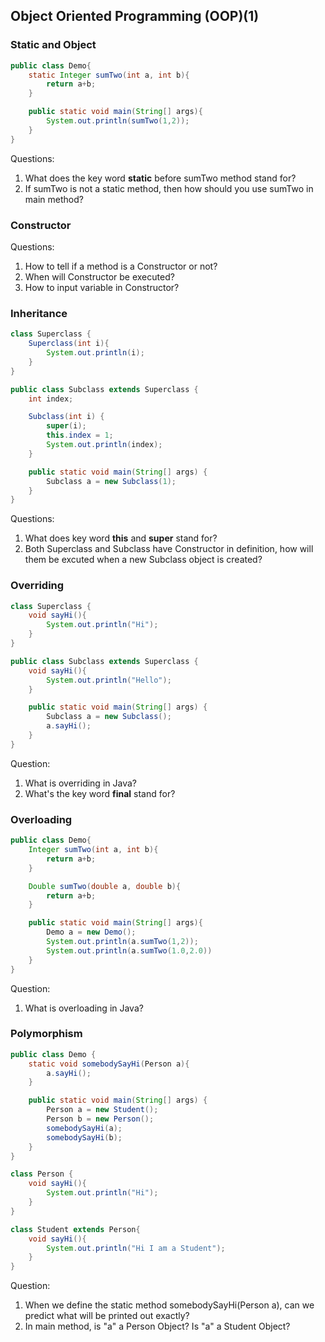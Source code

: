 ## Object Oriented Programming (OOP)(1)

### Static and Object

```java
public class Demo{
	static Integer sumTwo(int a, int b){
		return a+b;
	}

	public static void main(String[] args){
		System.out.println(sumTwo(1,2));
	}
}
```

Questions:
1. What does the key word **static** before sumTwo method stand for?
2. If sumTwo is not a static method, then how should you use sumTwo in main method?

### Constructor

Questions:
1. How to tell if a method is a Constructor or not?
2. When will Constructor be executed?
3. How to input variable in Constructor?

### Inheritance

```java
class Superclass {
	Superclass(int i){
		System.out.println(i);
	}
}

public class Subclass extends Superclass {
	int index;

	Subclass(int i) {
		super(i);
		this.index = 1;
		System.out.println(index);
	}

	public static void main(String[] args) {
		Subclass a = new Subclass(1);
	}
}
```

Questions:
1. What does key word **this** and **super** stand for?
2. Both Superclass and Subclass have Constructor in definition, how will them be excuted when a new Subclass object is created?

### Overriding

```java
class Superclass {
	void sayHi(){
		System.out.println("Hi");
	}
}

public class Subclass extends Superclass {
	void sayHi(){
		System.out.println("Hello");
	}

	public static void main(String[] args) {
		Subclass a = new Subclass();
		a.sayHi();
	}
}
```

Question:
1. What is overriding in Java?
2. What's the key word **final** stand for?

### Overloading

```java
public class Demo{
	Integer sumTwo(int a, int b){
		return a+b;
	}

	Double sumTwo(double a, double b){
		return a+b;
	}

	public static void main(String[] args){
		Demo a = new Demo();
		System.out.println(a.sumTwo(1,2));
		System.out.println(a.sumTwo(1.0,2.0))
	}
}
```

Question:
1. What is overloading in Java?

### Polymorphism

```java
public class Demo {
	static void somebodySayHi(Person a){
		a.sayHi();
	}

	public static void main(String[] args) {
		Person a = new Student();
		Person b = new Person();
		somebodySayHi(a);
		somebodySayHi(b);
	}
}

class Person {
	void sayHi(){
		System.out.println("Hi");
	}
}

class Student extends Person{
	void sayHi(){
		System.out.println("Hi I am a Student");
	}
}
```

Question:
1. When we define the static method somebodySayHi(Person a), can we predict what will be printed out exactly?
2. In main method, is "a" a Person Object? Is "a" a Student Object?

